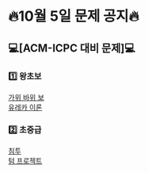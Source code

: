 # 🔥10월 5일 문제 공지🔥  

## 💻[ACM-ICPC 대비 문제]💻  

### 1️⃣ 왕초보  
[가위 바위 보](https://www.acmicpc.net/problem/8896)  
[유레카 이론](https://www.acmicpc.net/problem/10448)      


### 2️⃣ 초중급  
[침투](https://www.acmicpc.net/problem/13565)  
[텀 프로젝트](https://www.acmicpc.net/problem/9466)
